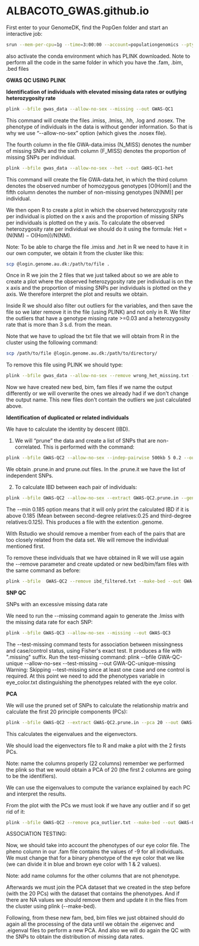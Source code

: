 # ALBACOTO_GWAS.github.io

First enter to your GenomeDK, find the PopGen folder and start an interactive job:
```sh
srun --mem-per-cpu=1g --time=3:00:00 --account=populationgenomics --pty bash
```
also activate the conda environment which has PLINK downloaded. Note to perform all the code in the same folder in which you have the .fam, .bim, .bed files


**GWAS QC USING PLINK**


**Identification of individuals with elevated missing data rates or outlying heterozygosity rate**
```sh
plink --bfile gwas_data --allow-no-sex --missing --out GWAS-QC1 
```
This command will create the files .imiss, .lmiss, .hh, .log and .nosex. The phenotype of individuals in the data is without gender information. So that is why we use “--allow-no-sex” option (which gives the .nosex file).

The fourth column in the file GWA-data.imiss (N_MISS) denotes the number of missing SNPs and the sixth column (F_MISS) denotes the proportion of missing SNPs per individual.
```sh
plink --bfile gwas_data --allow-no-sex --het --out GWAS-QC1-het 
```
This command will create the file GWA-data.het, in which the third column denotes the observed number of homozygous genotypes [O(Hom)] and the fifth column denotes the number of non-missing genotypes [N(NM)] per individual.


We then open R to create a plot in which the observed heterozygosity rate per individual is plotted on the x axis and the proportion of missing SNPs per individuals is plotted on the y axis. To calculate the observed heterozygosity rate per individual we should do it using the formula: Het = (N(NM) − O(Hom))/N(NM). 

Note: To be able to charge the file .imiss and .het in R we need to have it in our own computer, we obtain it from the cluster like this:
```sh
scp @login.genome.au.dk:/path/to/file .
```

Once in R we join the 2 files that we just talked about so we are able to create a plot where the observed heterozygosity rate per individual is on the x axis and the proportion of missing SNPs per individuals is plotted on the y axis. We therefore interpret the plot and results we obtain.


Inside R we should also filter out outliers for the variables, and then save the file so we later remove it in the file (using PLINK) and not only in R. 
We filter the outliers that have a genotype missing rate >=0.03 and a heterozygosity rate that is more than 3 s.d. from the mean. 

Note that we have to upload the txt file that we will obtain from R in the cluster using the following command:
```sh
scp /path/to/file @login.genome.au.dk:/path/to/directory/
```

To remove this file using PLINK we should type:
```sh
plink --bfile gwas_data --allow-no-sex --remove wrong_het_missing.txt --make-bed --out GWAS-QC2
```
Now we have created new bed, bim, fam files if we name the output differently or we will overwrite the ones we already had if we don't change the output name. This new files don't contain the outliers we just calculated above.


**Identification of duplicated or related individuals**

We have to calculate the identity by descent (IBD). 

1) We will “prune” the data and create a list of SNPs that are non-correlated. This is performed with the command:
```sh
plink --bfile GWAS-QC2 --allow-no-sex --indep-pairwise 500kb 5 0.2 --out GWAS-QC2
```
We obtain .prune.in and prune.out files. In the .prune.it we have the list of independent SNPs. 

2) To calculate IBD between each pair of individuals:
```sh
plink --bfile GWAS-QC2 --allow-no-sex --extract GWAS-QC2.prune.in --genome --min 0.185 --out GWAS-QC2
```
The --min 0.185 option means that it will only print the calculated IBD if it is above 0.185 (Mean between second-degree relatives:0.25 and third-degree relatives:0.125). This produces a file with the extention .genome.


With Rstudio we should remove a member from each of the pairs that are too closely related from the data set. We will remove the individual mentioned first. 

To remove these individuals that we have obtained in R we will use again the --remove parameter and create updated or new bed/bim/fam files with the same command as before: 
```sh
plink --bfile  GWAS-QC2 --remove ibd_filtered.txt --make-bed --out GWA-QC3 
```



**SNP QC**

SNPs with an excessive missing data rate

We need to run the --missing command again to generate the .lmiss with the missing data rate for each SNP: 
```sh
plink --bfile GWAS-QC3 --allow-no-sex --missing --out GWAS-QC3
```

The --test-missing command tests for association between missingness and case/control status, using Fisher's exact test. It produces a file with ".missing" suffix.
Run the test-missing command: plink --bfile GWA-QC-unique --allow-no-sex --test-missing --out GWA-QC-unique-missing
Warning: Skipping --test-missing since at least one case and one control is required. At this point we need to add the phenotypes variable in eye_color.txt distinguishing the phenotypes related with the eye color. 


**PCA**

We will use the pruned set of SNPs to calculate the relationship matrix and calculate the first 20 principle components (PCs): 
```sh
plink --bfile GWAS-QC2 --extract GWAS-QC2.prune.in --pca 20 --out GWAS-QC2
```
This calculates the eigenvalues and the eigenvectors.

We should load the eigenvectors file to R and make a plot with the 2 firsts PCs. 

Note: name the columns properly (22 columns) remember we performed the plink so that we would obtain a PCA of 20 (the first 2 columns are going to be the identifiers). 

We can use the eigenvalues to compute the variance explained by each PC and interpret the results.

From the plot with the PCs we must look if we have any outlier and if so get rid of it:
```sh
plink --bfile GWAS-QC2 --remove pca_outlier.txt --make-bed --out GWAS-QC4
```

ASSOCIATION TESTING:

Now, we should take into account the phenotypes of our eye color file. The pheno column in our .fam file contains the values of -9 for all individuals. We must change that for a binary phenotype of the eye color that we like (we can divide it in blue and brown eye color with 1 & 2 values). 

Note: add name columns for the other columns that are not phenotype.

Afterwards we must join the PCA dataset that we created in the step before (with the 20 PCs) with the dataset that contains the phenotypes. And if there are NA values we should remove them and update it in the files from the cluster using plink (--make-bed).

Following, from these new fam, bed, bim files we just obtained should do again all the processing of the data until we obtain the .eigenvec and .eigenval files to perform a new PCA.
And also we will do again the QC with the SNPs to obtain the distribution of missing data rates. 


















